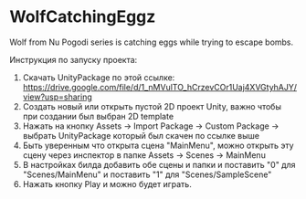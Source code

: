 # WolfCatchingEggz
Wolf from Nu Pogodi series is catching eggs while trying to escape bombs.


Инструкция по запуску проекта:
1. Скачать UnityPackage по этой ссылке: https://drive.google.com/file/d/1_nMVulTO_hCrzevCOr1Uaj4XVGtyhAJY/view?usp=sharing
2. Создать новый или открыть пустой 2D проект Unity, важно чтобы при создании был выбран 2D template
3. Нажать на кнопку Assets -> Import Package -> Custom Package -> выбрать UnityPackage который был скачен по ссылке выше
4. Быть уверенным что открыта сцена "MainMenu", можно открыть эту сцену через инспектор в папке Assets -> Scenes -> MainMenu
5. В настройках билда добавить обе сцены и папки и поставить "0" для "Scenes/MainMenu" и поставить "1" для "Scenes/SampleScene"
6. Нажать кнопку Play и можно будет играть. 
